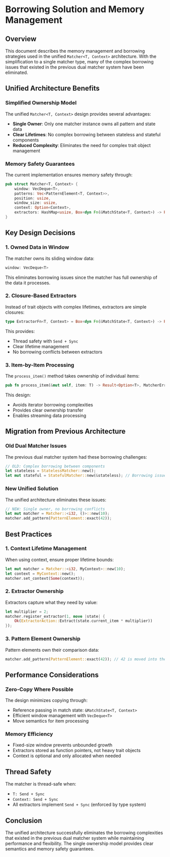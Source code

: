 # Borrowing Solution and Memory Management

## Overview

This document describes the memory management and borrowing strategies used in the unified `Matcher<T, Context>` architecture. With the simplification to a single matcher type, many of the complex borrowing issues that existed in the previous dual matcher system have been eliminated.

## Unified Architecture Benefits

### Simplified Ownership Model

The unified `Matcher<T, Context>` design provides several advantages:

- **Single Owner**: Only one matcher instance owns all pattern and state data
- **Clear Lifetimes**: No complex borrowing between stateless and stateful components
- **Reduced Complexity**: Eliminates the need for complex trait object management

### Memory Safety Guarantees

The current implementation ensures memory safety through:

```rust
pub struct Matcher<T, Context> {
    window: VecDeque<T>,
    patterns: Vec<PatternElement<T, Context>>,
    position: usize,
    window_size: usize,
    context: Option<Context>,
    extractors: HashMap<usize, Box<dyn Fn(&MatchState<T, Context>) -> Result<ExtractorAction<T>, ExtractorError> + Send + Sync>>,
}
```

## Key Design Decisions

### 1. Owned Data in Window

The matcher owns its sliding window data:

```rust
window: VecDeque<T>
```

This eliminates borrowing issues since the matcher has full ownership of the data it processes.

### 2. Closure-Based Extractors

Instead of trait objects with complex lifetimes, extractors are simple closures:

```rust
type ExtractorFn<T, Context> = Box<dyn Fn(&MatchState<T, Context>) -> Result<ExtractorAction<T>, ExtractorError> + Send + Sync>;
```

This provides:

- Thread safety with `Send + Sync`
- Clear lifetime management
- No borrowing conflicts between extractors

### 3. Item-by-Item Processing

The `process_item()` method takes ownership of individual items:

```rust
pub fn process_item(&mut self, item: T) -> Result<Option<T>, MatcherError>
```

This design:

- Avoids iterator borrowing complexities
- Provides clear ownership transfer
- Enables streaming data processing

## Migration from Previous Architecture

### Old Dual Matcher Issues

The previous dual matcher system had these borrowing challenges:

```rust
// OLD: Complex borrowing between components
let stateless = StatelessMatcher::new();
let mut stateful = StatefulMatcher::new(&stateless); // Borrowing issues here
```

### New Unified Solution

The unified architecture eliminates these issues:

```rust
// NEW: Single owner, no borrowing conflicts
let mut matcher = Matcher::<i32, ()>::new(10);
matcher.add_pattern(PatternElement::exact(42));
```

## Best Practices

### 1. Context Lifetime Management

When using context, ensure proper lifetime bounds:

```rust
let mut matcher = Matcher::<i32, MyContext>::new(10);
let context = MyContext::new();
matcher.set_context(Some(context));
```

### 2. Extractor Ownership

Extractors capture what they need by value:

```rust
let multiplier = 2;
matcher.register_extractor(1, move |state| {
    Ok(ExtractorAction::Extract(state.current_item * multiplier))
});
```

### 3. Pattern Element Ownership

Pattern elements own their comparison data:

```rust
matcher.add_pattern(PatternElement::exact(42)); // 42 is moved into the pattern
```

## Performance Considerations

### Zero-Copy Where Possible

The design minimizes copying through:

- Reference passing in match state: `&MatchState<T, Context>`
- Efficient window management with `VecDeque<T>`
- Move semantics for item processing

### Memory Efficiency

- Fixed-size window prevents unbounded growth
- Extractors stored as function pointers, not heavy trait objects
- Context is optional and only allocated when needed

## Thread Safety

The matcher is thread-safe when:

- `T: Send + Sync`
- `Context: Send + Sync`
- All extractors implement `Send + Sync` (enforced by type system)

## Conclusion

The unified architecture successfully eliminates the borrowing complexities that existed in the previous dual matcher system while maintaining performance and flexibility. The single ownership model provides clear semantics and memory safety guarantees.
